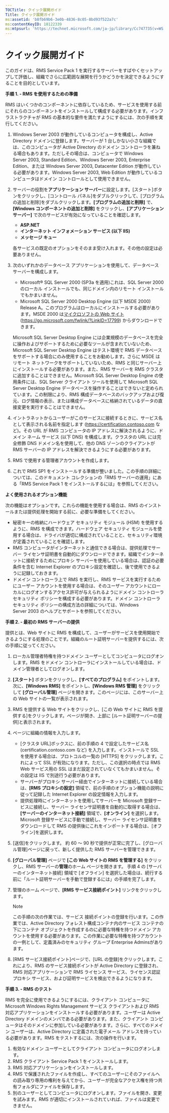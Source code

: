 ```yaml
---
TOCTitle: クイック展開ガイド
Title: クイック展開ガイド
ms:assetid: 'b8fb69b6-3e0b-4836-8c05-8bd93f522a7c'
ms:contentKeyID: 18122339
ms:mtpsurl: 'https://technet.microsoft.com/ja-jp/library/Cc747735(v=WS.10)'
---
```


クイック展開ガイド
==================

このガイドは、RMS Service Pack 1 を実行するサーバーをすばやくセットアップして評価し、組織でさらに広範囲な展開を行うかどうかを決定できるようにすることを目的としています。

**手順 1. - RMS を使用するための準備**

RMS はいくつかのコンポーネントに依存しているため、サービスを使用する前にそれらのコンポーネントをインストールして構成する必要があります。インフラストラクチャが RMS の基本的な要件を満たすようにするには、次の手順を実行してください。

1.  Windows Server 2003 が動作しているコンピュータを構成し、Active Directory ドメインに登録します。サーバーが 1 台しかない小さな組織では、このコンピュータが Active Directory のドメイン コントローラを兼ねる場合もあります。ただしその場合は、コンピュータで Windows Server 2003, Standard Edition、Windows Server 2003, Enterprise Edition、または Windows Server 2003, Datacenter Edition が動作している必要があります。Windows Server 2003, Web Edition が動作しているコンピュータはドメイン コントロールとして使用できません。
2.  サーバーの役割を**アプリケーション サーバー**に設定します。\[スタート\]ボタンをクリックし、\[コントロール パネル\]をダブルクリックして、\[プログラムの追加と削除\]をダブルクリックします。**\[プログラムの追加と削除\]** で、**\[Windows コンポーネントの追加と削除\]** をクリックし、**\[アプリケーション サーバー\]** で次のサービスが有効になっていることを確認します。
    -   **ASP.NET**
    -   **インターネット インフォメーション サービス (以下 IIS)**
    -   **メッセージ キュー**

    各サービスの既定のオプションをそのまま受け入れます。その他の設定は必要ありません。
3.  次のいずれかのデータベース アプリケーションを使用して、データベース サーバーを構成します。
    -   Microsoft® SQL Server 2000 (SP3a を適用)これは、SQL Server 2000 のローカル インストールでも、同じドメイン内のリモート インストールでもかまいません。
    -   Microsoft SQL Server 2000 Desktop Engine (以下 MSDE 2000) Release A。このプログラムはローカルにインストールする必要があります。MSDE 2000 は[マイクロソフトの Web サイト](https://go.microsoft.com/fwlink/?linkid=17799) (https://go.microsoft.com/fwlink/?LinkID=17799) からダウンロードできます。

    Microsoft SQL Server Desktop Engine には企業規模のデータベースを完全に操作およびサポートするために必要なツールが含まれていないため、Microsoft SQL Server Desktop Engine はテスト環境で RMS データベースをサポートする場合にのみ使用することをお勧めします。さらに MSDE はリモート ネットワークをサポートしていないため、RMS と同じサーバー上にインストールする必要があります。また、RMS サーバーを RMS クラスタに追加することはできません。Microsoft SQL Server Desktop Engine の使用条件には、SQL Server クライアント ツールを使用して Microsoft SQL Server Desktop Engine データベースを操作することはできないと定められています。この制限により、RMS 構成データベースのバックアップおよび復元、ログ情報の表示、または構成データベースに格納されているデータの直接変更を実行することはできません。
4.  イントラネットからユーザーがこのサービスに接続するときに、サービス名として表示される名前を指定します (https://certification.contoso.com など)。その URL が RMS コンピュータの IP アドレスに解決されるように、ドメイン ネーム サービス (以下 DNS) を構成します。クラスタの URL には完全修飾 DNS ドメイン名を使用して、他の DNS ゾーンのクライアントが RMS サーバーの IP アドレスを解決できるようにする必要があります。
5.  RMS で使用する管理者アカウントを作成します。
6.  これで RMS SP1 をインストールする準備が整いました。この手順の詳細については、このドキュメント コレクションの「RMS サーバーの運用」にある「RMS Service Pack 1 をインストールするには」を参照してください。

**よく使用されるオプション機能**

次の機能はオプションです。これらの機能を使用する場合は、RMS のインストールまたは提供処理を開始する前に、必要な準備をしてください。

-   秘密キーの格納にハードウェア セキュリティ モジュール (HSM) を使用するように、RMS を構成できます。ハードウェア セキュリティ モジュールを使用する場合は、ドライバが適切に構成されていることと、セキュリティ環境が定義されていることを確認します。
-   RMS コンピュータがインターネットと通信できる場合は、提供処理でサーバー ライセンサ証明書を自動的にダウンロードできます。組織でインターネットに接続するためにプロキシ サーバーを使用している場合は、認証の必要条件を含む Internet Explorer のプロキシ設定を確認し、後で使用できるように記録しておきます。
-   ドメイン コントローラ上で RMS を実行し、RMS サービスを実行するためにユーザー アカウントを使用する場合は、そのユーザー アカウントにローカルにログオンするアクセス許可が与えられるようにドメイン コントローラ セキュリティ ポリシーを構成する必要があります。ドメイン コントローラ セキュリティ ポリシーの構成方法の詳細については、Windows Server 2003 のヘルプとサポートを参照してください。

**手順 2. - 最初の RMS サーバーの提供**

提供とは、Web サイトに RMS を構成して、ユーザーがサービスを使用開始できるようにする処理のことです。組織のルート証明サーバーを提供するには、次の手順に従ってください。

1.  ローカル管理者特権を持つドメイン ユーザーとしてコンピュータにログオンします。RMS をドメイン コントローラにインストールしている場合は、ドメイン管理者としてログオンします。
2.  **\[スタート\]** ボタンをクリックし、**\[すべてのプログラム\]** をポイントします。次に、**\[Windows RMS\]** をポイントし、**\[Windows RMS 管理\]** をクリックして **\[グローバル管理\]** ページを開きます。このページには、このサーバー上の Web サイトの一覧が表示されます。
3.  RMS を提供する Web サイトをクリックし、\[この Web サイトに RMS を提供する\]をクリックします。ページが開き、上部に \[ルート証明サーバーの提供\]と表示されます。
4.  ページに組織の情報を入力します。
    -   \[クラスタ URL\]ボックスに、前の手順の 4 で設定したサービス名 (certification.contoso.com など) を入力します。インストールで SSL を使用する場合は、プロトコルの一覧の \[HTTPS\] をクリックします。これによって SSL が有効になります。ただし、この選択の時点では RMS Web サービス用の SSL はまだ設定されていなくてもかまいません。その設定は IIS で別途行う必要があります。
    -   サーバーがプロキシ サーバー経由でインターネットに接続している場合は、**\[RMS プロキシの設定\]** 領域で、前の手順のオプション機能の説明に従って記録した Internet Explorer の設定情報を入力します。
    -   提供処理時にインターネットを使用してサーバーを Microsoft 登録サービスに接続し、サーバー ライセンサ証明書を自動的に取得する場合は、**\[サーバーのインターネット接続\]** 領域で、**\[オンライン\]** を選択します。Microsoft 登録サービスに手動で接続し、サーバー ライセンサ証明書をダウンロードして RMS の提供後にこれをインポートする場合は、\[オフライン\]を選択します。
5.  \[送信\]をクリックします。
    約 60 ～ 90 秒で提供が正常に完了し、\[グローバル管理\]ページに戻って、新しく提供した RMS サーバーを管理できます。
6.  **\[グローバル管理\]** ページで **\[この Web サイトの RMS を管理する\]** をクリックし、RMS サーバーの**管理**のホーム ページを開きます。
    手順 4 の \[サーバーのインターネット接続\] 領域で \[オフライン\] を選択した場合は、続行する前に「ルート証明サーバーを手動で登録するには」の手順を完了します。
7.  管理のホーム ページで、**\[RMS サービス接続ポイント\]** リンクをクリックします。

    > [!Note]  
    > この手順の次の作業では、サービス 接続ポイントの登録を行います。この作業では、Active Directory フォレスト構成コンテナ内のサービス コンテナの下にコンテナ オブジェクトを作成するのに必要な特権を持つドメイン アカウントを使用する必要があります。この作業に必要な特権を持つアカウントの一例として、定義済みのセキュリティ グループ Enterprise Adminsがあります。 

1.  \[RMS サービス接続ポイント\]ページで、\[URL の登録\]をクリックします。これにより、RMS のサービス接続ポイントが Active Directory に登録され、RMS 対応アプリケーションで RMS ライセンス サービス、ライセンス認証プロキシ サービス、および証明サービスを検出できるようになります。

**手順 3. - RMS のテスト**

RMS を完全に使用できるようにするには、クライアント コンピュータに Microsoft Windows Rights Management サービス クライアントおよび RMS 対応アプリケーションをインストールする必要があります。ユーザーは Active Directory ドメインのメンバである必要があります。また、クライアント コンピュータはそのドメインに参加している必要があります。さらに、すべてのドメイン ユーザーは、Active Directory に定義された電子メール アドレスを持っている必要があります。RMS をテストするには、次の操作を行います。

1.  有効なドメイン ユーザーとしてクライアント コンピュータにログオンします。
2.  RMS クライアント Service Pack 1 をインストールします。
3.  RMS 対応アプリケーションをインストールします。
4.  RMS で保護されたファイルを作成し、すべてのユーザーにそのファイルへの読み取り専用の権利を与えてから、ユーザーが完全なアクセス権を持つ共有フォルダにファイルを保存します。
5.  別のユーザーとしてコンピュータにログオンします。ファイルを開き、変更を試みます。RMS が適切にインストールされていれば、ファイルは変更できません。
